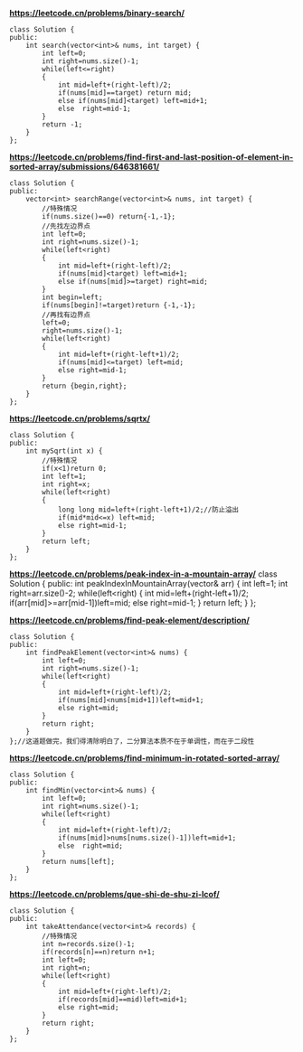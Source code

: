 

**https://leetcode.cn/problems/binary-search/**

```
class Solution {
public:
    int search(vector<int>& nums, int target) {
        int left=0;
        int right=nums.size()-1;
        while(left<=right)
        {
            int mid=left+(right-left)/2;
            if(nums[mid]==target) return mid;
            else if(nums[mid]<target) left=mid+1;
            else  right=mid-1;
        }
        return -1;
    }
};
```
**https://leetcode.cn/problems/find-first-and-last-position-of-element-in-sorted-array/submissions/646381661/**

```
class Solution {
public:
    vector<int> searchRange(vector<int>& nums, int target) {
        //特殊情况
        if(nums.size()==0) return{-1,-1};
        //先找左边界点
        int left=0;
        int right=nums.size()-1;
        while(left<right)
        {
            int mid=left+(right-left)/2;
            if(nums[mid]<target) left=mid+1;
            else if(nums[mid]>=target) right=mid;
        }
        int begin=left;
        if(nums[begin]!=target)return {-1,-1};
        //再找有边界点
        left=0;
        right=nums.size()-1;
        while(left<right)
        {
            int mid=left+(right-left+1)/2;
            if(nums[mid]<=target) left=mid;
            else right=mid-1;
        }
        return {begin,right};
    }
};
```


**https://leetcode.cn/problems/sqrtx/**
```
class Solution {
public:
    int mySqrt(int x) {
        //特殊情况
        if(x<1)return 0;
        int left=1;
        int right=x;
        while(left<right)
        {
            long long mid=left+(right-left+1)/2;//防止溢出
            if(mid*mid<=x) left=mid;
            else right=mid-1;
        }
        return left;
    }
};
```

**https://leetcode.cn/problems/peak-index-in-a-mountain-array/**
class Solution {
public:
    int peakIndexInMountainArray(vector<int>& arr) {
        int left=1;
        int right=arr.size()-2;
        while(left<right)
        {
            int mid=left+(right-left+1)/2;
            if(arr[mid]>=arr[mid-1])left=mid;
            else right=mid-1;
        }
        return left;
    }
};

**https://leetcode.cn/problems/find-peak-element/description/**

```
class Solution {
public:
    int findPeakElement(vector<int>& nums) {
        int left=0;
        int right=nums.size()-1;
        while(left<right)
        {
            int mid=left+(right-left)/2;
            if(nums[mid]<nums[mid+1])left=mid+1;
            else right=mid;
        }
        return right;
    }
};//这道题做完，我们得清除明白了，二分算法本质不在于单调性，而在于二段性
```

**https://leetcode.cn/problems/find-minimum-in-rotated-sorted-array/**
```
class Solution {
public:
    int findMin(vector<int>& nums) {
        int left=0;
        int right=nums.size()-1;
        while(left<right)
        {
            int mid=left+(right-left)/2;
            if(nums[mid]>nums[nums.size()-1])left=mid+1;
            else  right=mid;
        }
        return nums[left];
    }
};
```

**https://leetcode.cn/problems/que-shi-de-shu-zi-lcof/**
```
class Solution {
public:
    int takeAttendance(vector<int>& records) {
        //特殊情况
        int n=records.size()-1;
        if(records[n]==n)return n+1;
        int left=0;
        int right=n;
        while(left<right)
        {
            int mid=left+(right-left)/2;
            if(records[mid]==mid)left=mid+1;
            else right=mid;
        }
        return right;
    }
};
```